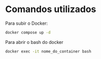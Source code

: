 # Comandos utilizados

Para subir o Docker:
```bash
docker compose up -d
```
Para abrir o bash do docker
```bash
docker exec -it nome_do_container bash
```
